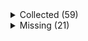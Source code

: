 <details><summary>Collected (59)</summary>
<p>

| Packet |
| --- |
| login |
| custom_payload |
| difficulty |
| abilities |
| held_item_slot |
| entity_status |
| unlock_recipes |
| player_info |
| position |
| world_border |
| update_time |
| spawn_position |
| window_items |
| set_slot |
| map_chunk |
| spawn_entity |
| entity_metadata |
| entity_velocity |
| entity_update_attributes |
| update_health |
| experience |
| keep_alive |
| multi_block_change |
| block_change |
| spawn_entity_living |
| advancements |
| entity_head_rotation |
| entity_equipment |
| chat |
| entity_destroy |
| world_event |
| entity_teleport |
| entity_move_look |
| rel_entity_move |
| named_entity_spawn |
| tab_complete |
| combat_event |
| unload_chunk |
| respawn |
| game_state_change |
| sound_effect |
| set_cooldown |
| map |
| title |
| scoreboard_objective |
| scoreboard_display_objective |
| scoreboard_score |
| entity_look |
| named_sound_effect |
| entity_effect |
| remove_entity_effect |
| open_window |
| craft_progress_bar |
| transaction |
| close_window |
| boss_bar |
| spawn_entity_painting |
| collect |
| statistics |

</p>
</details>
<details><summary>Missing (21)</summary>
<p>

| Packet |
| --- |
| spawn_entity_experience_orb |
| spawn_entity_weather |
| animation |
| block_break_animation |
| tile_entity_data |
| block_action |
| kick_disconnect |
| explosion |
| world_particles |
| entity |
| vehicle_move |
| open_sign_entity |
| craft_recipe_response |
| bed |
| resource_pack_send |
| camera |
| attach_entity |
| set_passengers |
| teams |
| playerlist_header |
| select_advancement_tab |

</p>
</details>